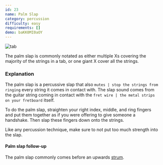 ```yaml
---
id: 23
name: Palm Slap
category: percussion
difficulty: easy
requirements: []
demo: baKK0MI0aOY
---
```


![tab](/img/t/palm-slap.jpg)

The palm slap is commonly notated as either multiple Xs covering the majority of the strings in a tab, or one giant X cover all the strings.

### Explanation

The palm slap is a percussive slap that also `mutes | stop the strings from ringing` every string it comes in contact with. The slap sound comes from the guitar string coming in contact with the `fret wire | the metal strips on your fretboard` itself.

To do the palm slap, straighten your right index, middle, and ring fingers and put them together as if you were offering to give someone a handshake. Then slap these fingers down onto the strings.

Like any percussion technique, make sure to not put too much strength into the slap.

#### Palm slap follow-up

The palm slap commonly comes before an upwards [strum](16).
